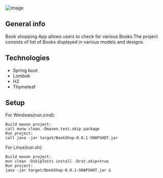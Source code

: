 ![image](https://user-images.githubusercontent.com/64843863/130363714-795c4772-6013-4dd1-81dd-8d27a6c9c98a.png)

## General info
Book shopping App allows users to check for various Books.The project consists of list of Books displayed in various models and designs.
	
## Technologies
* Spring boot 
* Lombok
* H2
* Thymeleaf
	
## Setup
For Windows(run.cmd):

```
Build maven project:
call mvnw clean -Dmaven.test.skip package
Run project:
call java -jar target/BookShop-0.0.1-SNAPSHOT.jar
```

For Linux(run.sh):

```
Build maven project:
mvn clean -DskipTests install -Drat.skip=true
Run project:
java -jar target/BookShop-0.0.1-SNAPSHOT.jar &
```
